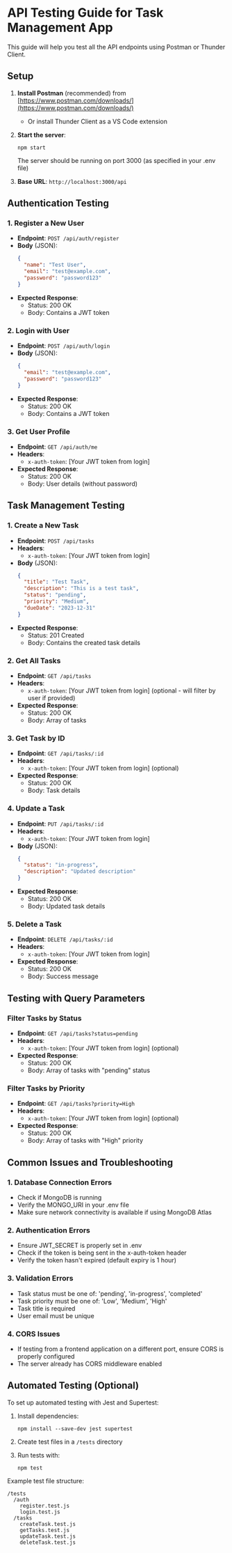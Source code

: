 # API Testing Guide for Task Management App

This guide will help you test all the API endpoints using Postman or Thunder Client.

## Setup

1. **Install Postman** (recommended) from [https://www.postman.com/downloads/](https://www.postman.com/downloads/)
   - Or install Thunder Client as a VS Code extension

2. **Start the server**:
   ```
   npm start
   ```
   The server should be running on port 3000 (as specified in your .env file)

3. **Base URL**: `http://localhost:3000/api`

## Authentication Testing

### 1. Register a New User
- **Endpoint**: `POST /api/auth/register`
- **Body** (JSON):
  ```json
  {
    "name": "Test User",
    "email": "test@example.com",
    "password": "password123"
  }
  ```
- **Expected Response**: 
  - Status: 200 OK
  - Body: Contains a JWT token

### 2. Login with User
- **Endpoint**: `POST /api/auth/login`
- **Body** (JSON):
  ```json
  {
    "email": "test@example.com",
    "password": "password123"
  }
  ```
- **Expected Response**: 
  - Status: 200 OK
  - Body: Contains a JWT token

### 3. Get User Profile
- **Endpoint**: `GET /api/auth/me`
- **Headers**: 
  - `x-auth-token`: [Your JWT token from login]
- **Expected Response**: 
  - Status: 200 OK
  - Body: User details (without password)

## Task Management Testing

### 1. Create a New Task
- **Endpoint**: `POST /api/tasks`
- **Headers**: 
  - `x-auth-token`: [Your JWT token from login]
- **Body** (JSON):
  ```json
  {
    "title": "Test Task",
    "description": "This is a test task",
    "status": "pending",
    "priority": "Medium",
    "dueDate": "2023-12-31"
  }
  ```
- **Expected Response**: 
  - Status: 201 Created
  - Body: Contains the created task details

### 2. Get All Tasks
- **Endpoint**: `GET /api/tasks`
- **Headers**: 
  - `x-auth-token`: [Your JWT token from login] (optional - will filter by user if provided)
- **Expected Response**: 
  - Status: 200 OK
  - Body: Array of tasks

### 3. Get Task by ID
- **Endpoint**: `GET /api/tasks/:id`
- **Headers**: 
  - `x-auth-token`: [Your JWT token from login] (optional)
- **Expected Response**: 
  - Status: 200 OK
  - Body: Task details

### 4. Update a Task
- **Endpoint**: `PUT /api/tasks/:id`
- **Headers**: 
  - `x-auth-token`: [Your JWT token from login]
- **Body** (JSON):
  ```json
  {
    "status": "in-progress",
    "description": "Updated description"
  }
  ```
- **Expected Response**: 
  - Status: 200 OK
  - Body: Updated task details

### 5. Delete a Task
- **Endpoint**: `DELETE /api/tasks/:id`
- **Headers**: 
  - `x-auth-token`: [Your JWT token from login]
- **Expected Response**: 
  - Status: 200 OK
  - Body: Success message

## Testing with Query Parameters

### Filter Tasks by Status
- **Endpoint**: `GET /api/tasks?status=pending`
- **Headers**: 
  - `x-auth-token`: [Your JWT token from login] (optional)
- **Expected Response**: 
  - Status: 200 OK
  - Body: Array of tasks with "pending" status

### Filter Tasks by Priority
- **Endpoint**: `GET /api/tasks?priority=High`
- **Headers**: 
  - `x-auth-token`: [Your JWT token from login] (optional)
- **Expected Response**: 
  - Status: 200 OK
  - Body: Array of tasks with "High" priority

## Common Issues and Troubleshooting

### 1. Database Connection Errors
- Check if MongoDB is running
- Verify the MONGO_URI in your .env file
- Make sure network connectivity is available if using MongoDB Atlas

### 2. Authentication Errors
- Ensure JWT_SECRET is properly set in .env
- Check if the token is being sent in the x-auth-token header
- Verify the token hasn't expired (default expiry is 1 hour)

### 3. Validation Errors
- Task status must be one of: 'pending', 'in-progress', 'completed'
- Task priority must be one of: 'Low', 'Medium', 'High'
- Task title is required
- User email must be unique

### 4. CORS Issues
- If testing from a frontend application on a different port, ensure CORS is properly configured
- The server already has CORS middleware enabled

## Automated Testing (Optional)

To set up automated testing with Jest and Supertest:

1. Install dependencies:
   ```
   npm install --save-dev jest supertest
   ```

2. Create test files in a `/tests` directory
3. Run tests with:
   ```
   npm test
   ```

Example test file structure:
```
/tests
  /auth
    register.test.js
    login.test.js
  /tasks
    createTask.test.js
    getTasks.test.js
    updateTask.test.js
    deleteTask.test.js
```